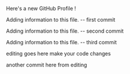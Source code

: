 Here's a new GitHub Profile !


Adding information to this file.  --  first commit


Adding information to this file.  --  second commit


Adding information to this file.  --  third commit


editing goes here make your code changes


another commit here from editing